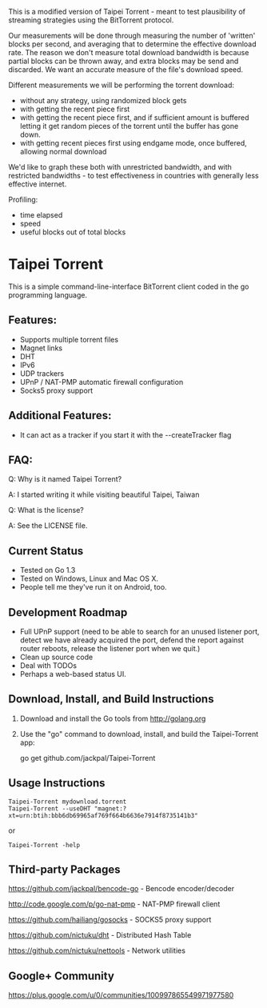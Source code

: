 This is a modified version of Taipei Torrent - meant to test plausibility of streaming strategies using the BitTorrent protocol. 

Our measurements will be done through measuring the number of 'written' blocks per second, and averaging that to determine the effective download rate. The reason we don't measure total download bandwidth is because partial blocks can be thrown away, and extra blocks may be send and discarded. We want an accurate measure of the file's download speed.

Different measurements we will be performing the torrent download:
- without any strategy, using randomized block gets
- with getting the recent piece first
- with getting the recent piece first, and if sufficient amount is buffered letting it get random pieces of the torrent until the buffer has gone down.
- with getting recent pieces first using endgame mode, once buffered, allowing normal download

We'd like to graph these both with unrestricted bandwidth, and with restricted bandwidths - to test effectiveness in countries with generally less effective internet.

Profiling:
- time elapsed
- speed
- useful blocks out of total blocks

Taipei Torrent
==============

This is a simple command-line-interface BitTorrent client coded in the go
programming language.

Features:
---------

+ Supports multiple torrent files
+ Magnet links
+ DHT
+ IPv6
+ UDP trackers
+ UPnP / NAT-PMP automatic firewall configuration
+ Socks5 proxy support

Additional Features:
--------------------

+ It can act as a tracker if you start it with the --createTracker flag

FAQ:
----

Q: Why is it named Taipei Torrent?

A: I started writing it while visiting beautiful Taipei, Taiwan

Q: What is the license?

A: See the LICENSE file.

Current Status
--------------

+ Tested on Go 1.3
+ Tested on Windows, Linux and Mac OS X.
+ People tell me they've run it on Android, too.

Development Roadmap
-------------------

+ Full UPnP support (need to be able to search for an unused listener port,
  detect we have already acquired the port, defend the report against router
  reboots, release the listener port when we quit.)
+ Clean up source code
+ Deal with TODOs
+ Perhaps a web-based status UI.

Download, Install, and Build Instructions
-----------------------------------------

1. Download and install the Go tools from http://golang.org

2. Use the "go" command to download, install, and build the Taipei-Torrent
app:

    go get github.com/jackpal/Taipei-Torrent

Usage Instructions
------------------

    Taipei-Torrent mydownload.torrent
    Taipei-Torrent --useDHT "magnet:?xt=urn:btih:bbb6db69965af769f664b6636e7914f8735141b3"

or

    Taipei-Torrent -help

Third-party Packages
--------------------

https://github.com/jackpal/bencode-go - Bencode encoder/decoder

http://code.google.com/p/go-nat-pmp - NAT-PMP firewall client

https://github.com/hailiang/gosocks - SOCKS5 proxy support

https://github.com/nictuku/dht      - Distributed Hash Table

https://github.com/nictuku/nettools - Network utilities

Google+ Community
-----------------

https://plus.google.com/u/0/communities/100997865549971977580

